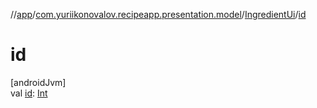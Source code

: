 //[app](../../../index.md)/[com.yuriikonovalov.recipeapp.presentation.model](../index.md)/[IngredientUi](index.md)/[id](id.md)

# id

[androidJvm]\
val [id](id.md): [Int](https://kotlinlang.org/api/latest/jvm/stdlib/kotlin/-int/index.html)
